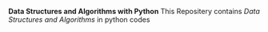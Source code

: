 **Data Structures and Algorithms with Python**
This Repositery contains _Data Structures and Algorithms_ in python codes
